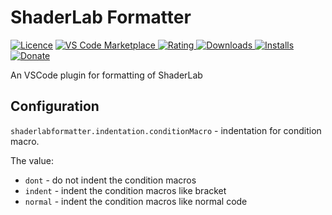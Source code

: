 # ShaderLab Formatter


[![Licence](https://img.shields.io/github/license/litefeel/ShaderLabFormatter.svg)](https://github.com/litefeel/ShaderLabFormatter)
[![VS Code Marketplace](https://vsmarketplacebadge.apphb.com/version-short/LiteFeel.shaderlabformatter.svg) ![Rating](https://vsmarketplacebadge.apphb.com/rating-short/LiteFeel.shaderlabformatter.svg) ![Downloads](https://vsmarketplacebadge.apphb.com/downloads-short/LiteFeel.shaderlabformatter.svg) ![Installs](https://vsmarketplacebadge.apphb.com/installs-short/LiteFeel.shaderlabformatter.svg)](https://marketplace.visualstudio.com/items?itemName=LiteFeel.shaderlabformatter)
[![Donate](https://img.shields.io/badge/donate-paypal-brightgreen.svg)](https://www.paypal.me/litefeel)


An VSCode plugin for formatting of ShaderLab

## Configuration

`shaderlabformatter.indentation.conditionMacro` - indentation for condition macro.

The value:
* `dont` - do not indent the condition macros
* `indent` - indent the condition macros like bracket
* `normal` - indent the condition macros like normal code
